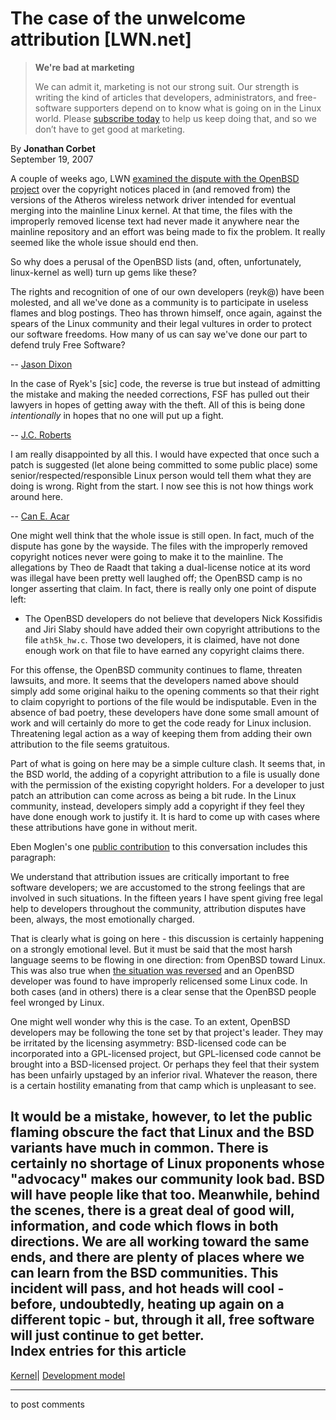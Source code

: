 # The case of the unwelcome attribution [LWN.net]

> **We're bad at marketing**
> 
> We can admit it, marketing is not our strong suit. Our strength is writing the kind of articles that developers, administrators, and free-software supporters depend on to know what is going on in the Linux world. Please [subscribe today](/Promo/nsn-bad/subscribe) to help us keep doing that, and so we don’t have to get good at marketing. 

By **Jonathan Corbet**  
September 19, 2007 

A couple of weeks ago, LWN [examined the dispute with the OpenBSD project](http://lwn.net/Articles/247872/) over the copyright notices placed in (and removed from) the versions of the Atheros wireless network driver intended for eventual merging into the mainline Linux kernel. At that time, the files with the improperly removed license text had never made it anywhere near the mainline repository and an effort was being made to fix the problem. It really seemed like the whole issue should end then. 

So why does a perusal of the OpenBSD lists (and, often, unfortunately, linux-kernel as well) turn up gems like these? 

The rights and recognition of one of our own developers (reyk@) have been molested, and all we've done as a community is to participate in useless flames and blog postings. Theo has thrown himself, once again, against the spears of the Linux community and their legal vultures in order to protect our software freedoms. How many of us can say we've done our part to defend truly Free Software? 

\-- [Jason Dixon](/Articles/250425/)

In the case of Ryek's [sic] code, the reverse is true but instead of admitting the mistake and making the needed corrections, FSF has pulled out their lawyers in hopes of getting away with the theft. All of this is being done *intentionally* in hopes that no one will put up a fight. 

\-- [J.C. Roberts](/Articles/250426/)

I am really disappointed by all this. I would have expected that once such a patch is suggested (let alone being committed to some public place) some senior/respected/responsible Linux person would tell them what they are doing is wrong. Right from the start. I now see this is not how things work around here. 

\-- [Can E. Acar](/Articles/250427/)

One might well think that the whole issue is still open. In fact, much of the dispute has gone by the wayside. The files with the improperly removed copyright notices never were going to make it to the mainline. The allegations by Theo de Raadt that taking a dual-license notice at its word was illegal have been pretty well laughed off; the OpenBSD camp is no longer asserting that claim. In fact, there is really only one point of dispute left: 

  * The OpenBSD developers do not believe that developers Nick Kossifidis and Jiri Slaby should have added their own copyright attributions to the file `ath5k_hw.c`. Those two developers, it is claimed, have not done enough work on that file to have earned any copyright claims there. 



For this offense, the OpenBSD community continues to flame, threaten lawsuits, and more. It seems that the developers named above should simply add some original haiku to the opening comments so that their right to claim copyright to portions of the file would be indisputable. Even in the absence of bad poetry, these developers have done some small amount of work and will certainly do more to get the code ready for Linux inclusion. Threatening legal action as a way of keeping them from adding their own attribution to the file seems gratuitous. 

Part of what is going on here may be a simple culture clash. It seems that, in the BSD world, the adding of a copyright attribution to a file is usually done with the permission of the existing copyright holders. For a developer to just patch an attribution can come across as being a bit rude. In the Linux community, instead, developers simply add a copyright if they feel they have done enough work to justify it. It is hard to come up with cases where these attributions have gone in without merit. 

Eben Moglen's one [public contribution](/Articles/250428/) to this conversation includes this paragraph: 

We understand that attribution issues are critically important to free software developers; we are accustomed to the strong feelings that are involved in such situations. In the fifteen years I have spent giving free legal help to developers throughout the community, attribution disputes have been, always, the most emotionally charged. 

That is clearly what is going on here - this discussion is certainly happening on a strongly emotional level. But it must be said that the most harsh language seems to be flowing in one direction: from OpenBSD toward Linux. This was also true when [the situation was reversed](http://lwn.net/Articles/229740/) and an OpenBSD developer was found to have improperly relicensed some Linux code. In both cases (and in others) there is a clear sense that the OpenBSD people feel wronged by Linux. 

One might well wonder why this is the case. To an extent, OpenBSD developers may be following the tone set by that project's leader. They may be irritated by the licensing asymmetry: BSD-licensed code can be incorporated into a GPL-licensed project, but GPL-licensed code cannot be brought into a BSD-licensed project. Or perhaps they feel that their system has been unfairly upstaged by an inferior rival. Whatever the reason, there is a certain hostility emanating from that camp which is unpleasant to see. 

It would be a mistake, however, to let the public flaming obscure the fact that Linux and the BSD variants have much in common. There is certainly no shortage of Linux proponents whose "advocacy" makes our community look bad. BSD will have people like that too. Meanwhile, behind the scenes, there is a great deal of good will, information, and code which flows in both directions. We are all working toward the same ends, and there are plenty of places where we can learn from the BSD communities. This incident will pass, and hot heads will cool - before, undoubtedly, heating up again on a different topic - but, through it all, free software will just continue to get better.  
Index entries for this article  
---  
[Kernel](/Kernel/Index)| [Development model](/Kernel/Index#Development_model)  
  


* * *

to post comments 
